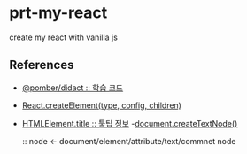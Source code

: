 # prt-my-react

create my react with vanilla js

## References

- [@pomber/didact :: 학습 코드](https://pomb.us/build-your-own-react/)

- [React.createElement(type, config, children)](https://github.com/facebook/react/blob/f4cc45ce962adc9f307690e1d5cfa28a288418eb/packages/react/src/ReactElement.js#L111)

- [HTMLElement.title :: 툴팁 정보](https://developer.mozilla.org/en-US/docs/Web/API/HTMLElement/title) -[document.createTextNode()](https://developer.mozilla.org/ko/docs/Web/API/Document/createTextNode)

  :: node <- document/element/attribute/text/commnet node
